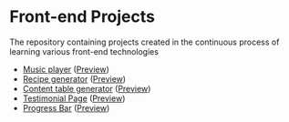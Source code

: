 # Front-end Projects
The repository containing projects created in the continuous process of learning various front-end technologies

- [Music player](music-player) ([Preview](https://helitopia.github.io/front-end-projects/music-player/src))
- [Recipe generator](random-recipe-generator) ([Preview](https://helitopia.github.io/front-end-projects/random-recipe-generator/src))
- [Content table generator](content-table-generator) ([Preview](https://helitopia.github.io/front-end-projects/content-table-generator/src))
- [Testimonial Page](testimonial-panel) ([Preview](https://helitopia.github.io/front-end-projects/testimonial-panel/src))
- [Progress Bar](progress-bar) ([Preview](https://helitopia.github.io/front-end-projects/progress-bar/src))